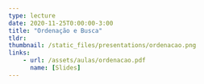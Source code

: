 ```yaml
---
type: lecture
date: 2020-11-25T0:00:00-3:00
title: "Ordenação e Busca"
tldr:
thumbnail: /static_files/presentations/ordenacao.png
links: 
    - url: /assets/aulas/ordenacao.pdf
      name: [Slides]
---
```


